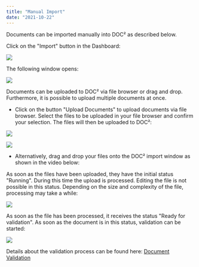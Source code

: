 ```yaml
---
title: "Manual Import"
date: "2021-10-22"
---
```


Documents can be imported manually into DOC² as described below.

Click on the "Import" button in the Dashboard:

![](/_images/doc2/image-23-1024x386.png)

The following window opens:

![](/_images/doc2/image-24-1024x341.png)

Documents can be uploaded to DOC² via file browser or drag and drop. Furthermore, it is possible to upload multiple documents at once.

- Click on the button "Upload Documents" to upload documents via file browser. Select the files to be uploaded in your file browser and confirm your selection. The files will then be uploaded to DOC²:

![](/_images/doc2/image-25.png)

![](/_images/doc2/image-26.png)

- Alternatively, drag and drop your files onto the DOC² import window as shown in the video below:

As soon as the files have been uploaded, they have the initial status "Running". During this time the upload is processed. Editing the file is not possible in this status. Depending on the size and complexity of the file, processing may take a while:

![](/_images/doc2/image-27-1024x310.png)

As soon as the file has been processed, it receives the status "Ready for validation". As soon as the document is in this status, validation can be started:

![](/_images/doc2/image-28.png)

Details about the validation process can be found here: [Document Validation](https://docs.cloudintegration.eu/docs/doc2app/document-validation/)
